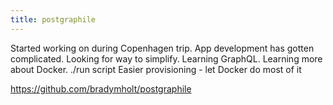 ```yaml
---
title: postgraphile
---
```


Started working on during Copenhagen trip.
App development has gotten complicated.  Looking for way to simplify.
Learning GraphQL.
Learning more about Docker.
./run script
Easier provisioning - let Docker do most of it

https://github.com/bradymholt/postgraphile
